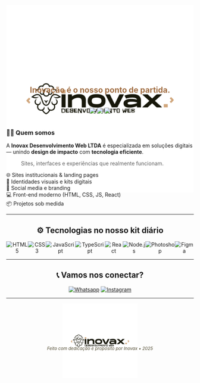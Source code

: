 <!-- INOVAX README - aesthetic edition -->

<div align="center">
  <img src="./img/LOGO-DOCUMENT---GREEN.png" width="620px" style="margin-bottom: -20rem" alt="Inovax Logo" />
  
  <h2 style="color:#a26f44; font-weight:bold;">Inovação é o nosso ponto de partida.</h2>
  
  <br />
  
  <img src="https://img.shields.io/badge/Front--End-Design%20%7C%20Dev-a26f44?style=flat-square&logo=codepen&logoColor=white"/>
  <img src="https://img.shields.io/badge/Feito%20com-❤️-d8d5c6?style=flat-square"/>
  <img src="https://img.shields.io/badge/Desde-2025-c5a57e?style=flat-square"/>
</div>

---

<div>

### 👨‍💻 Quem somos

A **Inovax Desenvolvimento Web LTDA** é especializada em soluções digitais — unindo **design de impacto** com **tecnologia eficiente**.

> Sites, interfaces e experiências que realmente funcionam.

🌐 Sites institucionais & landing pages  
🎨 Identidades visuais e kits digitais  
📱 Social media e branding  
💻 Front-end moderno (HTML, CSS, JS, React)  
📦 Projetos sob medida

</div>

---

<div align="center">

## ⚙️ Tecnologias no nosso kit diário

  <div style="display: flex; justify-content: space-around;">
    <img src="https://img.shields.io/badge/HTML5-E34F26?style=for-the-badge&logo=html5&logoColor=white" alt="HTML5" />
    <img src="https://img.shields.io/badge/CSS3-1572B6?style=for-the-badge&logo=css3&logoColor=white" alt="CSS3" />
    <img src="https://img.shields.io/badge/JavaScript-F7DF1E?style=for-the-badge&logo=javascript&logoColor=black" alt="JavaScript" />
    <img src="https://img.shields.io/badge/TypeScript-007ACC?style=for-the-badge&logo=typescript&logoColor=white" alt="TypeScript" />
    <img src="https://img.shields.io/badge/React-20232A?style=for-the-badge&logo=react&logoColor=61DAFB" alt="React" />
    <img src="https://img.shields.io/badge/Node.js-43853D?style=for-the-badge&logo=node.js&logoColor=white" alt="Node.js" />
    <img src="https://img.shields.io/badge/Photoshop-31A8FF?style=for-the-badge&logo=Adobe-Photoshop&logoColor=white" alt="Photoshop" />
    <img src="https://img.shields.io/badge/Figma-F24E1E?style=for-the-badge&logo=Figma&logoColor=white" alt="Figma" />

  </div>

---

## 📞 Vamos nos conectar?

[![Whatsapp](https://img.shields.io/badge/WhatsApp-25D366?style=for-the-badge&logo=whatsapp&logoColor=white)](<https://api.whatsapp.com/send?phone=5579988318550&text=%F0%9F%90%91%7C%20Ol%C3%A1%2C%20vim%20pelo%20instagram%20e%20gostaria%20de%20saber%20mais%20sobre%3A%20%20(Fale%20o%20servi%C3%A7o%20do%20seu%20interesse%20)>)
[![Instagram](https://img.shields.io/badge/Instagram-E4405F?style=for-the-badge&logo=instagram&logoColor=white)](https://www.instagram.com/ryanofc_rpm/)

---

<div align="center">
  <img src="./img/LOGO-DOCUMENT---GREEN.png" width="200px" style="margin-bottom: -6rem"  />
  <br/>
  <sub><i style="color:#514b31">Feito com dedicação e propósito por Inovax • 2025</i></sub>
</div>
